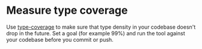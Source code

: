 # Measure type coverage

Use [type-coverage](https://github.com/plantain-00/type-coverage) to make sure that type density in your codebase doesn't drop in the future. Set a goal \(for example 99%\) and run the tool against your codebase before you commit or push.

